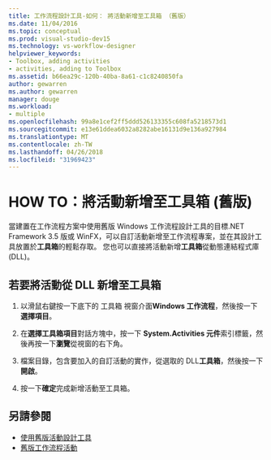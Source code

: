 ```yaml
---
title: 工作流程設計工具-如何： 將活動新增至工具箱 （舊版）
ms.date: 11/04/2016
ms.topic: conceptual
ms.prod: visual-studio-dev15
ms.technology: vs-workflow-designer
helpviewer_keywords:
- Toolbox, adding activities
- activities, adding to Toolbox
ms.assetid: b66ea29c-120b-40ba-8a61-c1c8240850fa
author: gewarren
ms.author: gewarren
manager: douge
ms.workload:
- multiple
ms.openlocfilehash: 99a8e1cef2ff5ddd526133355c608fa5218573d1
ms.sourcegitcommit: e13e61ddea6032a8282abe16131d9e136a927984
ms.translationtype: MT
ms.contentlocale: zh-TW
ms.lasthandoff: 04/26/2018
ms.locfileid: "31969423"
---
```

# <a name="how-to-add-activities-to-the-toolbox-legacy"></a>HOW TO：將活動新增至工具箱 (舊版)

當建置在工作流程方案中使用舊版 Windows 工作流程設計工具的目標.NET Framework 3.5 版或 WinFX，可以自訂活動新增至工作流程專案，並在其設計工具放置於**工具箱**的輕鬆存取。 您也可以直接將活動新增**工具箱**從動態連結程式庫 (DLL)。

## <a name="to-add-an-activity-to-the-toolbox-from-a-dll"></a>若要將活動從 DLL 新增至工具箱

1.  以滑鼠右鍵按一下底下的 工具箱 視窗介面**Windows 工作流程**，然後按一下 **選擇項目**。

2.  在**選擇工具箱項目**對話方塊中，按一下  **System.Activities 元件**索引標籤，然後再按一下**瀏覽**從視窗的右下角。

3.  檔案目錄，包含要加入的自訂活動的實作，從選取的 DLL**工具箱**，然後按一下 **開啟**。

4.  按一下**確定**完成新增活動至工具箱。

## <a name="see-also"></a>另請參閱

- [使用舊版活動設計工具](../workflow-designer/using-the-legacy-activity-designer.md)
- [舊版工作流程活動](../workflow-designer/legacy-workflow-activities.md)